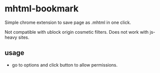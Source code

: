 # mhtml-bookmark

Simple chrome extension to save page as .mhtml in one click.

Not compatible with ublock origin cosmetic filters.
Does not work with js-heavy sites.

## usage
- go to options and click button to allow permissions.